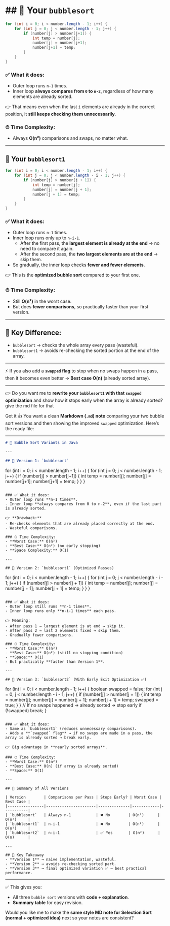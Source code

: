
# \#\# 🔹 Your `bubblesort`

```java
for (int i = 0; i < number.length - 1; i++) {
    for (int j = 0; j < number.length - 1; j++) {
        if (number[j] > number[j+1]) {
            int temp = number[j];
            number[j] = number[j+1];
            number[j+1] = temp;
        }
    }
}
```


### ✅ What it does:

* Outer loop runs `n-1` times.
* Inner loop **always compares from `0` to `n-2`**, regardless of how many elements are already sorted.

👉 That means even when the last `i` elements are already in the correct position, it **still keeps checking them unnecessarily**.

### ⏱ Time Complexity:

* Always **O(n²)** comparisons and swaps, no matter what.

---

## 🔹 Your `bubblesort1`

```java
for (int i = 0; i < number.length - 1; i++) {
    for (int j = 0; j < number.length - i - 1; j++) {
        if (number[j] > number[j + 1]) {
            int temp = number[j];
            number[j] = number[j + 1];
            number[j + 1] = temp;
        }
    }
}
```


### ✅ What it does:

* Outer loop runs `n-1` times.
* Inner loop runs only up to `n-i-1`.
    * After the first pass, the **largest element is already at the end** → no need to compare it again.
    * After the second pass, the **two largest elements are at the end** → skip them.
* So gradually, the inner loop checks **fewer and fewer elements**.

👉 This is the **optimized bubble sort** compared to your first one.

### ⏱ Time Complexity:

* Still **O(n²)** in the worst case.
* But does **fewer comparisons**, so practically faster than your first version.

---

## 🔑 Key Difference:

* `bubblesort` → checks the whole array every pass (wasteful).
* `bubblesort1` → avoids re-checking the sorted portion at the end of the array.

---

⚡ If you also add a **`swapped` flag** to stop when no swaps happen in a pass, then it becomes even better → **Best case O(n)** (already sorted array).

---

👉 Do you want me to **rewrite your `bubblesort1` with that `swapped` optimization** and show how it stops early when the array is already sorted?
give the md file for that

Got it 👍 You want a clean **Markdown (`.md`) note** comparing your two bubble sort versions and then showing the improved `swapped` optimization.
Here’s the ready file:

***

```markdown
# 🔄 Bubble Sort Variants in Java

---

## 🔹 Version 1: `bubblesort`

```

for (int i = 0; i < number.length - 1; i++) {
for (int j = 0; j < number.length - 1; j++) {
if (number[j] > number[j+1]) {
int temp = number[j];
number[j] = number[j+1];
number[j+1] = temp;
}
}
}

```

### ✅ What it does:
- Outer loop runs **n-1 times**.  
- Inner loop **always compares from 0 to n-2**, even if the last part is already sorted.  

👉 **Drawback:**  
- Re-checks elements that are already placed correctly at the end.  
- Wasteful comparisons.  

### ⏱ Time Complexity:
- **Worst Case:** O(n²)  
- **Best Case:** O(n²) (no early stopping)  
- **Space Complexity:** O(1)  

---

## 🔹 Version 2: `bubblesort1` (Optimized Passes)

```

for (int i = 0; i < number.length - 1; i++) {
for (int j = 0; j < number.length - i - 1; j++) {
if (number[j] > number[j + 1]) {
int temp = number[j];
number[j] = number[j + 1];
number[j + 1] = temp;
}
}
}

```

### ✅ What it does:
- Outer loop still runs **n-1 times**.  
- Inner loop runs only **n-i-1 times** each pass.  

👉 Meaning:  
- After pass 1 → largest element is at end → skip it.  
- After pass 2 → last 2 elements fixed → skip them.  
- Gradually fewer comparisons.  

### ⏱ Time Complexity:
- **Worst Case:** O(n²)  
- **Best Case:** O(n²) (still no stopping condition)  
- **Space:** O(1)  
- But practically **faster than Version 1**.  

---

## 🔹 Version 3: `bubblesort2` (With Early Exit Optimization ✅)

```

for (int i = 0; i < number.length - 1; i++) {
boolean swapped = false;
for (int j = 0; j < number.length - i - 1; j++) {
if (number[j] > number[j + 1]) {
int temp = number[j];
number[j] = number[j + 1];
number[j + 1] = temp;
swapped = true;
}
}
// If no swaps happened → already sorted → stop early
if (!swapped) break;
}

```

### ✅ What it does:
- Same as `bubblesort1` (reduces unnecessary comparisons).  
- Adds a **`swapped` flag** → if no swaps are made in a pass, the array is already sorted → break early.  

👉 Big advantage in **nearly sorted arrays**.  

### ⏱ Time Complexity:
- **Worst Case:** O(n²)  
- **Best Case:** O(n) (if array is already sorted)  
- **Space:** O(1)  

---

## 🔑 Summary of All Versions

| Version        | Comparisons per Pass | Stops Early? | Worst Case | Best Case |
|----------------|----------------------|--------------|------------|-----------|
| `bubblesort`   | Always n-1           | ❌ No        | O(n²)      | O(n²)     |
| `bubblesort1`  | n-i-1                | ❌ No        | O(n²)      | O(n²)     |
| `bubblesort2`  | n-i-1                | ✅ Yes       | O(n²)      | O(n)      |

---

## 📌 Key Takeaway
- **Version 1** → naive implementation, wasteful.  
- **Version 2** → avoids re-checking sorted part.  
- **Version 3** → final optimized variation ✅ → best practical performance.  
```


***

✅ This gives you:

- All three `bubble sort` versions with **code + explanation**.
- **Summary table** for easy revision.

Would you like me to make the **same style MD note for Selection Sort (normal + optimized idea)** next so your notes are consistent?

